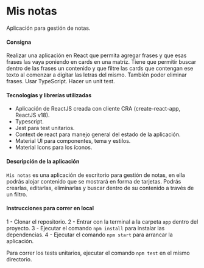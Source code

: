 # Mis notas

Aplicación para gestión de notas.

#### Consigna

Realizar una aplicación en React que permita agregar frases y que esas frases las vaya poniendo en cards en una matriz. Tiene que permitir buscar dentro de las frases un contenido y que filtre las cards que contengan ese texto al comenzar a digitar las letras del mismo. También poder eliminar frases. Usar TypeScript. Hacer un unit test.

#### Tecnologías y librerías utilizadas

- Aplicación de ReactJS creada con cliente CRA (create-react-app, ReactJS v18).
- Typescript.
- Jest para test unitarios.
- Context de react para manejo general del estado de la aplicación.
- Material UI para componentes, tema y estilos.
- Material Icons para los íconos.

#### Descripción de la aplicación

`Mis notas` es una aplicación de escritorio para gestión de notas, en ella podrás alojar contenido que se mostrará en forma de tarjetas. Podrás crearlas, editarlas, eliminarlas y buscar dentro de su contenido a través de un filtro.

#### Instrucciones para correr en local

1 - Clonar el repositorio.
2 - Entrar con la terminal a la carpeta `app` dentro del proyecto.
3 - Ejecutar el comando `npm install` para instalar las dependencias.
4 - Ejecutar el comando `npm start` para arrancar la aplicación.

Para correr los tests unitarios, ejecutar el comando `npm test` en el mismo directorio.

